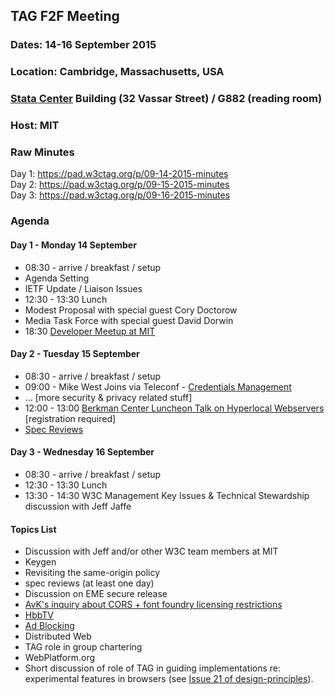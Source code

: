 ## TAG F2F Meeting
### Dates: 14-16 September 2015
### Location: Cambridge, Massachusetts, USA
### [Stata Center](http://whereis.mit.edu/?go=32) Building (32 Vassar Street) / G882 (reading room)
### Host: MIT

### Raw Minutes

Day 1: https://pad.w3ctag.org/p/09-14-2015-minutes  
Day 2: https://pad.w3ctag.org/p/09-15-2015-minutes  
Day 3: https://pad.w3ctag.org/p/09-16-2015-minutes

### Agenda

#### Day 1 - Monday 14 September 

* 08:30 - arrive / breakfast / setup
* Agenda Setting
* IETF Update / Liaison Issues
* 12:30 - 13:30 Lunch 
* Modest Proposal with special guest Cory Doctorow
* Media Task Force with special guest David Dorwin
* 18:30 [Developer Meetup at MIT](http://lanyrd.com/2015/w3ctag/)

#### Day 2 - Tuesday 15 September 

* 08:30 - arrive / breakfast / setup
* 09:00 - Mike West Joins via Teleconf - [Credentials Management](https://github.com/w3ctag/spec-reviews/issues/49#issuecomment-137444228)
* … [more security & privacy related stuff]
* 12:00 - 13:00 [Berkman Center Luncheon Talk on Hyperlocal Webservers](https://cyber.law.harvard.edu/events/luncheon/2015/09/Griffey) [registration required]
* [Spec Reviews](https://github.com/w3ctag/spec-reviews/issues)

#### Day 3 - Wednesday 16 September 

* 08:30 - arrive / breakfast / setup
* 12:30 - 13:30 Lunch
* 13:30 - 14:30 W3C Management Key Issues & Technical Stewardship discussion with Jeff Jaffe

#### Topics List

* Discussion with Jeff and/or other W3C team members at MIT
* Keygen
* Revisiting the same-origin policy
* spec reviews (at least one day)
* Discussion on EME secure release
* [AvK's inquiry about CORS + font foundry licensing restrictions](https://lists.w3.org/Archives/Public/www-tag/2015Aug/0002.html)
* [HbbTV](https://github.com/w3ctag/wiki/wiki/HbbTV)
* [Ad Blocking](https://github.com/w3ctag/wiki/wiki/AdBlocking)
* Distributed Web
* TAG role in group chartering
* WebPlatform.org
* Short discussion of role of TAG in guiding implementations re: experimental features in browsers (see [Issue 21 of design-principles](https://github.com/w3ctag/design-principles/issues/21)).
